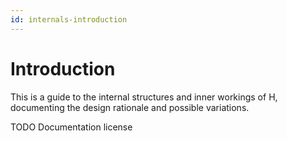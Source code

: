 ```yaml
---
id: internals-introduction
---
```


Introduction
============

This is a guide to the internal structures and inner workings of H,
documenting the design rationale and possible variations.

TODO Documentation license
